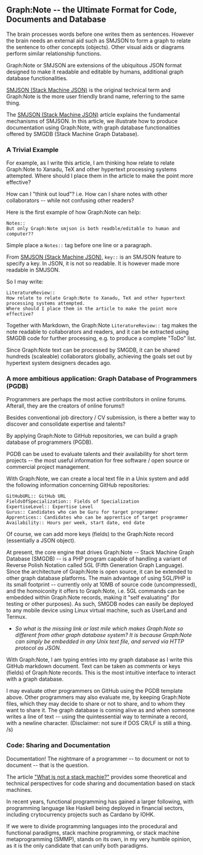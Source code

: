 ## Graph:Note -- the Ultimate Format for Code, Documents and Database

The brain processes words before one writes them as sentences. However the brain needs an external aid such as SMJSON to form a graph to relate the sentence to other concepts (objects). Other visual aids or diagrams perform similar relationship functions. 

Graph:Note or SMJSON are extensions of the ubiquitous JSON format designed to make it readable and editable by humans, additional graph database functionalities.

[SMJSON (Stack Machine JSON)](https://github.com/udexon/SMMP/blob/master/SMJSON.md) is the original technical term and Graph:Note is the more user friendly brand name, referring to the same thing.

The [SMJSON (Stack Machine JSON)](https://github.com/udexon/SMMP/blob/master/SMJSON.md) article explains the fundamental mechanisms of SMJSON. In this article, we illustrate how to produce documentation using Graph:Note, with graph database functionalities offered by SMGDB (Stack Machine Graph Database).

### A Trivial Example

For example, as I write this article, I am thinking how relate to relate Graph:Note to Xanadu, TeX and other hypertext processing systems attempted. Where should I place them in the article to make the point more effective?

How can I "think out loud"? i.e. How can I share notes with other collaborators -- while not confusing other readers?

Here is the first example of how Graph:Note can help:

```
Notes::
But only Graph:Note smjson is both readble/editable to human and computer??
```

Simple place a `Notes::` tag before one line or a paragraph.

From [SMJSON (Stack Machine JSON)](https://github.com/udexon/SMMP/blob/master/SMJSON.md), `key::` is an SMJSON feature to specify a key. In JSON, it is not so readable. It is however made more readable in SMJSON.

So I may write:

```
LiteratureReview::
How relate to relate Graph:Note to Xanadu, TeX and other hypertext processing systems attempted. 
Where should I place them in the article to make the point more effective?
```

Together with Markdown, the Graph:Note `LiteratureReview::` tag makes the note readable to collaborators and readers, and it can be extracted using SMGDB code for further processing, e.g. to produce a complete "ToDo" list.

Since Graph:Note text can be processed by SMGDB, it can be shared hundreds (scaleable) collaborators globally, achieving the goals set out by hypertext system designers decades ago.


### A more ambitious application: Graph Database of Programmers (PGDB)

Programmers are perhaps the most active contributors in online forums. Afterall, they are the creators of online forums!!

Besides conventional job directory / CV submission, is there a better way to discover and consolidate expertise and talents?

By applying Graph:Note to GitHub repositories, we can build a graph database of programmers (PGDB).

PGDB can be used to evaluate talents and their availability for short term projects -- the most useful information for free software / open source or commercial project management.

With Graph:Note, we can create a local text file in a Unix system and add the following information concerning GitHub repositories:

```
GitHubURL:: GitHub URL
FieldsOfSpecialization:: Fields of Specialization
ExpertiseLevel:: Expertise Level
Gurus:: Candidates who can be Guru for target programmer
Apprentices:: Candidates who can be apprentice of target programmer
Availability:: Hours per week, start date, end date
```

Of course, we can add more keys (fields) to the Graph:Note record (essentially a JSON object).

At present, the core engine that drives Graph:Note -- Stack Machine Graph Database (SMGDB) -- is a PHP program capable of handling a variant of Reverse Polish Notation called 5GL (Fifth Generation Graph Language). Since the architecture of Graph:Note is open source, it can be extended to other graph database platforms. The main advantage of using 5GL/PHP is its small footprint -- currently only at 10MB of source code (uncompressed), and the homoiconity it offers to Graph:Note, i.e. 5GL commands can be embedded within Graph:Note records, making it "self evaluating" (for testing or other purposes). As such, SMGDB nodes can easily be deployed to any mobile device using Linux virtual machine, such as UserLand and Termux.

- *So what is the missing link or last mile which makes Graph:Note so different from other graph database system? It is because Graph:Note can simply be embedded in any Unix text file, and served via HTTP protocol as JSON.*

With Graph:Note, I am typing entries into my graph database as I write this GitHub markdown document. Text can be taken as comments or keys (fields) of Graph:Note records. This is the most intuitive interface to interact with a graph database.

I may evaluate other programmers on GitHub using the PGDB template above. Other programmers may also evaluate me, by keeping Graph:Note files, which they may decide to share or not to share, and to whom they want to share it. The graph database is coming alive as and when someone writes a line of text -- using the quintessential way to terminate a record, with a newline character. (Disclaimer: not sure if DOS CR/LF is still a thing. /s)


### Code: Sharing and Documentation

Documentation! The nightmare of a programmer -- to document or not to document -- that is the question.

The article ["What is not a stack machie?"](https://github.com/udexon/5CSM/blob/master/SMOCL/README.md) provides some theoretical and technical perspectives for code sharing and documentation based on stack machines.

In recent years, functional programming has gained a larger following, with programming language like Haskell being deployed in financial sectors, including crytocurrency projects such as Cardano by IOHK.

If we were to divide programming languages into the procedural and functional paradigms, stack machine programming, or stack machine metaprogramming (SMMP), stands on its own, in my very humble opinion, as it is the only candidate that can unify both paradigms.
